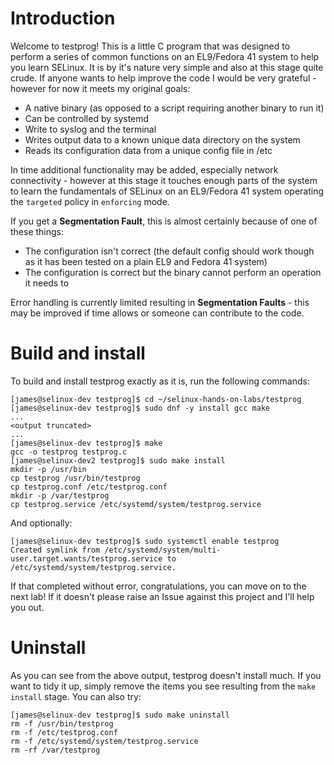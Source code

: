 # Introduction

Welcome to testprog! This is a little C program that was designed to perform a series of common functions on an EL9/Fedora 41 system to help you learn SELinux. It is by it's nature very simple and also at this stage quite crude. If anyone wants to help improve the code I would be very grateful - however for now it meets my original goals:

* A native binary (as opposed to a script requiring another binary to run it)
* Can be controlled by systemd
* Write to syslog and the terminal
* Writes output data to a known unique data directory on the system
* Reads its configuration data from a unique config file in /etc

In time additional functionality may be added, especially network connectivity - however at this stage it touches enough parts of the system to learn the fundamentals of SELinux on an EL9/Fedora 41 system operating the `targeted` policy in `enforcing` mode.

If you get a **Segmentation Fault**, this is almost certainly because of one of these things:

* The configuration isn't correct (the default config should work though as it has been tested on a plain EL9 and Fedora 41 system)
* The configuration is correct but the binary cannot perform an operation it needs to

Error handling is currently limited resulting in **Segmentation Faults** - this may be improved if time allows or someone can contribute to the code.

# Build and install

To build and install testprog exactly as it is, run the following commands:

```
[james@selinux-dev testprog]$ cd ~/selinux-hands-on-labs/testprog
[james@selinux-dev testprog]$ sudo dnf -y install gcc make
...
<output truncated>
...
[james@selinux-dev testprog]$ make
gcc -o testprog testprog.c
[james@selinux-dev2 testprog]$ sudo make install
mkdir -p /usr/bin
cp testprog /usr/bin/testprog
cp testprog.conf /etc/testprog.conf
mkdir -p /var/testprog
cp testprog.service /etc/systemd/system/testprog.service
```

And optionally:

```
[james@selinux-dev testprog]$ sudo systemctl enable testprog
Created symlink from /etc/systemd/system/multi-user.target.wants/testprog.service to /etc/systemd/system/testprog.service.
```

If that completed without error, congratulations, you can move on to the next lab! If it doesn't please raise an Issue against this project and I'll help you out.

# Uninstall

As you can see from the above output, testprog doesn't install much. If you want to tidy it up, simply remove the items you see resulting from the `make install` stage. You can also try:

```
[james@selinux-dev testprog]$ sudo make uninstall
rm -f /usr/bin/testprog
rm -f /etc/testprog.conf
rm -f /etc/systemd/system/testprog.service
rm -rf /var/testprog
```

